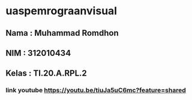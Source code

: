 # uaspemrograanvisual
## Nama : Muhammad Romdhon
## NIM  : 312010434
## Kelas : TI.20.A.RPL.2

### link youtube https://youtu.be/tiuJa5uC6mc?feature=shared
